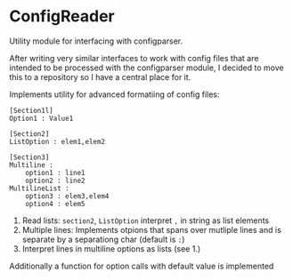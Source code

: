 # ConfigReader

Utility module for interfacing with configparser.

After writing very similar interfaces to work with config files that are intended to be processed with the configparser module, I decided to move this to a repository so I have a central place for it.


Implements utility for advanced formatiing of config files:

```
[Section1l]
Option1 : Value1

[Section2]
ListOption : elem1,elem2

[Section3]
Multiline : 
	option1 : line1 
	option2 : line2
MultilineList :
	option3 : elem3,elem4
	option4 : elem5
```

1. Read lists: `section2`, `ListOption` interpret `,` in string as list elements
2. Multiple lines: Implements otpions that spans over mutliple lines and is separate by a separationg char (default is `:`)
3. Interpret lines in multiline options as lists (see 1.)

Additionally a function for option calls with default value is implemented
